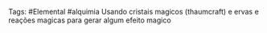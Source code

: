 Tags: #Elemental #alquimia
Usando cristais magicos (thaumcraft) e ervas e reações magicas para gerar algum efeito magico